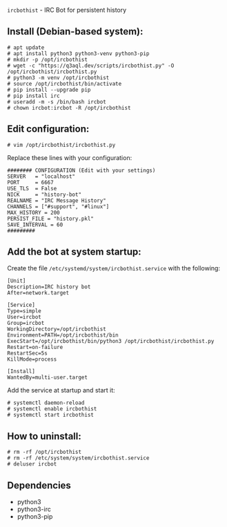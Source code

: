 `ircbothist` - IRC Bot for persistent history

## Install (Debian-based system):

```
# apt update
# apt install python3 python3-venv python3-pip
# mkdir -p /opt/ircbothist
# wget -c "https://q3aql.dev/scripts/ircbothist.py" -O /opt/ircbothist/ircbothist.py
# python3 -m venv /opt/ircbothist
# source /opt/ircbothist/bin/activate
# pip install --upgrade pip
# pip install irc
# useradd -m -s /bin/bash ircbot
# chown ircbot:ircbot -R /opt/ircbothist
```

## Edit configuration:

```                                                                                                                                                                                                                  
# vim /opt/ircbothist/ircbothist.py                                                                                                                                                                       
```  

Replace these lines with your configuration:

```
######## CONFIGURATION (Edit with your settings)
SERVER   = "localhost"
PORT     = 6667
USE_TLS  = False
NICK     = "history-bot"
REALNAME = "IRC Message History"
CHANNELS = ["#support", "#linux"]
MAX_HISTORY = 200
PERSIST_FILE = "history.pkl"
SAVE_INTERVAL = 60
#########
```

## Add the bot at system startup:

Create the file `/etc/systemd/system/ircbothist.service` with the following:

```
[Unit]
Description=IRC history bot
After=network.target

[Service]
Type=simple
User=ircbot
Group=ircbot
WorkingDirectory=/opt/ircbothist
Environment=PATH=/opt/ircbothist/bin
ExecStart=/opt/ircbothist/bin/python3 /opt/ircbothist/ircbothist.py
Restart=on-failure
RestartSec=5s
KillMode=process

[Install]
WantedBy=multi-user.target
```

Add the service at startup and start it:

```
# systemctl daemon-reload
# systemctl enable ircbothist
# systemctl start ircbothist
```

## How to uninstall:

```
# rm -rf /opt/ircbothist
# rm -rf /etc/system/system/ircbothist.service
# deluser ircbot
```

## Dependencies
* python3
* python3-irc
* python3-pip

